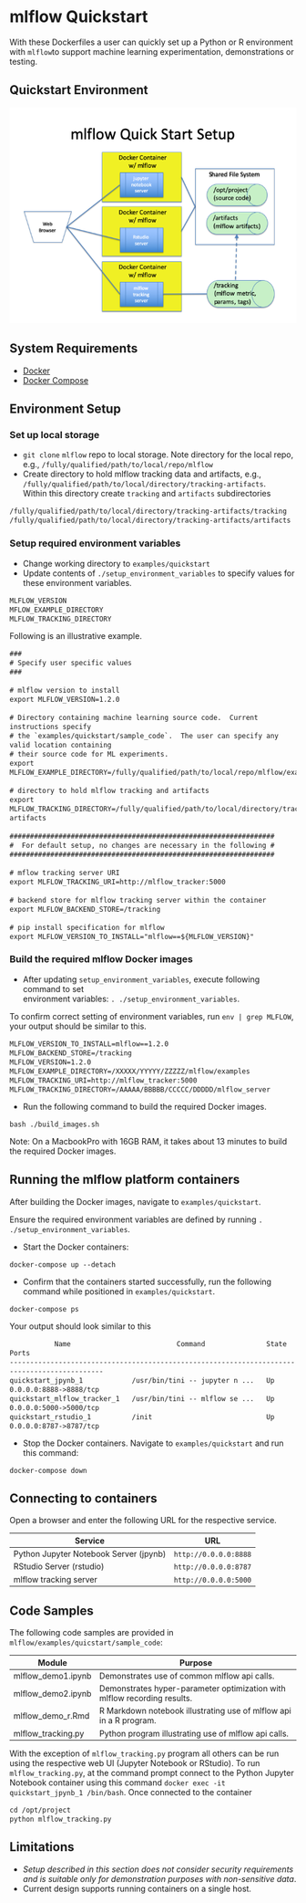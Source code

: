 # mlflow Quickstart

With these Dockerfiles a user can quickly set up a Python or R environment with `mlflow`to support machine learning 
experimentation, demonstrations or testing. 

## Quickstart Environment
![](images/quickstart_environment.png)

## System Requirements
* [Docker](https://docs.docker.com/develop/)
* [Docker Compose](https://docs.docker.com/compose/overview/)

## Environment Setup

### Set up local storage
* `git clone` `mlflow` repo to local storage.  Note directory for the local repo, 
e.g., `/fully/qualified/path/to/local/repo/mlflow`
* Create directory to hold mlflow tracking data and artifacts, e.g., `/fully/qualified/path/to/local/directory/tracking-artifacts`.  
Within this directory create `tracking` and `artifacts` subdirectories
```
/fully/qualified/path/to/local/directory/tracking-artifacts/tracking
/fully/qualified/path/to/local/directory/tracking-artifacts/artifacts
```

### Setup required environment variables
* Change working directory to `examples/quickstart`
* Update contents of `./setup_environment_variables` to specify values for these environment variables.
```
MLFLOW_VERSION
MFLOW_EXAMPLE_DIRECTORY
MLFLOW_TRACKING_DIRECTORY
```
 
Following is an illustrative example.
```
###
# Specify user specific values
###

# mlflow version to install
export MLFLOW_VERSION=1.2.0

# Directory containing machine learning source code.  Current instructions specify 
# the `examples/quickstart/sample_code`.  The user can specify any valid location containing 
# their source code for ML experiments.
export MLFLOW_EXAMPLE_DIRECTORY=/fully/qualified/path/to/local/repo/mlflow/examples/quickstart/sample_code

# directory to hold mlflow tracking and artifacts
export MLFLOW_TRACKING_DIRECTORY=/fully/qualified/path/to/local/directory/tracking-artifacts

#################################################################
#  For default setup, no changes are necessary in the following #
#################################################################

# mflow tracking server URI
export MLFLOW_TRACKING_URI=http://mlflow_tracker:5000

# backend store for mlflow tracking server within the container
export MLFLOW_BACKEND_STORE=/tracking

# pip install specification for mlflow
export MLFLOW_VERSION_TO_INSTALL="mlflow==${MLFLOW_VERSION}"
```

### Build the required mlflow Docker images
* After updating `setup_environment_variables`, execute following command to set  
environment variables: `. ./setup_environment_variables`. 

To confirm correct setting of environment variables, run `env | grep MLFLOW`, your output should be similar to this.
```
MLFLOW_VERSION_TO_INSTALL=mlflow==1.2.0
MLFLOW_BACKEND_STORE=/tracking
MLFLOW_VERSION=1.2.0
MLFLOW_EXAMPLE_DIRECTORY=/XXXXX/YYYYY/ZZZZZ/mlflow/examples
MLFLOW_TRACKING_URI=http://mlflow_tracker:5000
MLFLOW_TRACKING_DIRECTORY=/AAAAA/BBBBB/CCCCC/DDDDD/mlflow_server
```

* Run the following command to build the required Docker images.
```
bash ./build_images.sh
```
Note:  On a MacbookPro with 16GB RAM, it takes about 13 minutes to build the required Docker images.


## Running the mlflow platform containers
After building the Docker images, navigate to `examples/quickstart`.  

Ensure the required environment variables are defined by running `. ./setup_environment_variables`.

* Start the Docker containers:
```
docker-compose up --detach
```
* Confirm that the containers started successfully, run the following command while positioned in `examples/quickstart`.  
```
docker-compose ps
```

Your output should look similar to this
```
           Name                          Command               State           Ports
---------------------------------------------------------------------------------------------
quickstart_jpynb_1            /usr/bin/tini -- jupyter n ...   Up      0.0.0.0:8888->8888/tcp
quickstart_mlflow_tracker_1   /usr/bin/tini -- mlflow se ...   Up      0.0.0.0:5000->5000/tcp
quickstart_rstudio_1          /init                            Up      0.0.0.0:8787->8787/tcp
```

* Stop the Docker containers.  Navigate to `examples/quickstart` and run this command:
```
docker-compose down
```

## Connecting to containers
Open a browser and enter the following URL for the respective service.

|Service|URL|
|-------|---|
|Python Jupyter Notebook Server (jpynb)| `http://0.0.0.0:8888`|
|RStudio Server (rstudio)|`http://0.0.0.0:8787`|
|mlflow tracking server|`http://0.0.0.0:5000`|


## Code Samples

The following code samples are provided in `mlflow/examples/quicstart/sample_code`:

|Module|Purpose|
|------|-------|
|mlflow_demo1.ipynb|Demonstrates use of common mlflow api calls.|
|mlflow_demo2.ipynb|Demonstrates hyper-parameter optimization with mlflow recording results.|
|mlflow_demo_r.Rmd|R Markdown notebook illustrating use of mlflow api in a R program.|
|mlflow_tracking.py|Python program illustrating use of mlflow api calls.|

With the exception of `mlflow_tracking.py` program all others can be run using the respective web UI (Jupyter Notebook 
or RStudio).  To run `mlflow_tracking.py`, at the command prompt connect to the Python Jupyter Notebook container using
this command `docker exec -it quickstart_jpynb_1 /bin/bash`.  Once connected to the container
```
cd /opt/project
python mlflow_tracking.py
```

## Limitations

* _Setup described in this section does not consider security requirements and is suitable only 
for demonstration purposes with non-sensitive data_.
* Current design supports running containers on a single host.